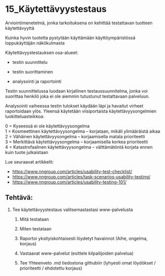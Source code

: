 # 15_Käytettävyystestaus 

Arviointimenetelmä, jonka tarkoituksena on kehittää testattavan tuotteen käytettävyyttä 

 Kuinka hyvin tuotetta pystytään käyttämään käyttöympäristössä loppukäyttäjän näkökulmasta 

Käytettävyystestauksen osa-alueet: 

* testin suunnittelu 

* testin suorittaminen 

* analysointi ja raportointi 

Testin suunnittelussa luodaan kirjallinen testaussuunnitelma, jonka voi suorittaa henkilö joka ei ole aiemmin tutustunut testattavaan palveluun. 
 
Analysointi vaiheessa testin tulokset käydään läpi ja havaitut virheet raportoidaan ylös. Yleensä käytetään viisiportaista käytettävyysongelmien luokitteluasteikkoa:  

0 = Kyseessä ei ole käytettävyysongelma  
1 = Kosmeettinen käytettävyysongelma – korjataan, mikäli ylimääräistä aikaa 
2 = Vähäinen käytettävyysongelma – korjaamisella matala prioriteetti  
3 = Merkittävä käytettävyysongelma – korjaamisella korkea prioriteetti  
4 = Katastrofaalinen käytettävyysongelma – välttämätöntä korjata ennen kuin tuote julkaistaan  

Lue seuraavat artikkelit: 
- https://www.nngroup.com/articles/usability-test-checklist/ 
- https://www.nngroup.com/articles/task-scenarios-usability-testing/
- https://www.nngroup.com/articles/usability-testing-101/ 

## Tehtävä: 

1. Tee käytettävyystestaus valitsemastastasi www-palvelusta 

    1. Mitä testataan 

    2. Miten testataan 

    3. Raportoi yksityiskohtaisesti löydetyt havainnot (Aihe, ongelma, korjaus) 

    4. Vastaavat www-palvelut (esittele kilpailijoiden palvelua) 

    5. Tee Yhteenveto .md tiedostona githubiin (lyhyesti omat löydökset / prioriteetti / ehdotettu korjaus)  